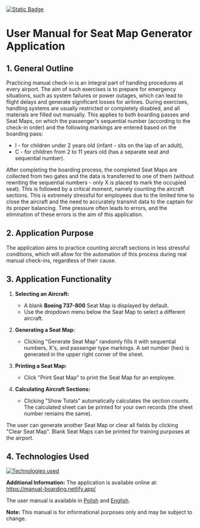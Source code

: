 [![Static Badge](https://img.shields.io/badge/wy%C5%9Bwietl-polsk%C4%85_wersj%C4%99-DC143C?labelColor=FFFFFF)](https://github.com/TenaciousHare/ManualBoarding/blob/main/README-pl.md)

# User Manual for Seat Map Generator Application

## 1. General Outline

Practicing manual check-in is an integral part of handling procedures at every airport. The aim of such exercises is to prepare for emergency situations, such as system failures or power outages, which can lead to flight delays and generate significant losses for airlines. During exercises, handling systems are usually restricted or completely disabled, and all materials are filled out manually. This applies to both boarding passes and Seat Maps, on which the passenger's sequential number (according to the check-in order) and the following markings are entered based on the boarding pass:

- I - for children under 2 years old (infant - sits on the lap of an adult),
- C - for children from 2 to 11 years old (has a separate seat and sequential number).

After completing the boarding process, the completed Seat Maps are collected from two gates and the data is transferred to one of them (without rewriting the sequential numbers - only X is placed to mark the occupied seat). This is followed by a critical moment, namely counting the aircraft sections. This is extremely stressful for employees due to the limited time to close the aircraft and the need to accurately transmit data to the captain for its proper balancing. Time pressure often leads to errors, and the elimination of these errors is the aim of this application.

## 2. Application Purpose

The application aims to practice counting aircraft sections in less stressful conditions, which will allow for the automation of this process during real manual check-ins, regardless of their cause.

## 3. Application Functionality

1. **Selecting an Aircraft:**

   - A blank **Boeing 737-800** Seat Map is displayed by default.
   - Use the dropdown menu below the Seat Map to select a different aircraft.

2. **Generating a Seat Map:**

   - Clicking "Generate Seat Map" randomly fills it with sequential numbers, X's, and passenger type markings. A set number (hex) is generated in the upper right corner of the sheet.

3. **Printing a Seat Map:**

   - Click "Print Seat Map" to print the Seat Map for an employee.

4. **Calculating Aircraft Sections:**

   - Clicking "Show Totals" automatically calculates the section counts. The calculated sheet can be printed for your own records (the sheet number remains the same).

The user can generate another Seat Map or clear all fields by clicking "Clear Seat Map". Blank Seat Maps can be printed for training purposes at the airport.

## 4. Technologies Used

[![Technologies used](https://skillicons.dev/icons?i=react,css,vite,vitest)](https://skillicons.dev)

**Additional Information:**
The application is available online at: https://manual-boarding.netlify.app/

The user manual is available in [Polish](https://github.com/TenaciousHare/ManualBoarding/blob/main/README-pl.md) and [English](https://github.com/TenaciousHare/ManualBoarding/blob/main/README.md).

**Note:**
This manual is for informational purposes only and may be subject to change.
